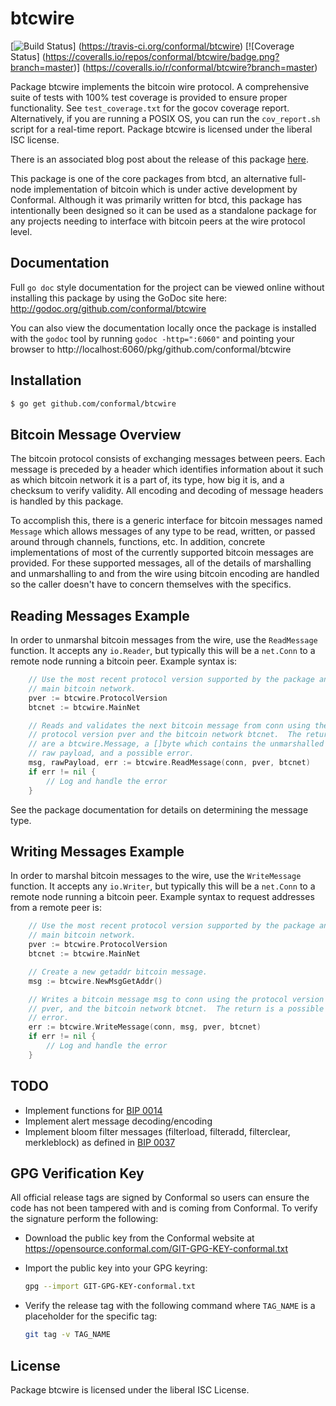 btcwire
=======

[![Build Status](https://travis-ci.org/conformal/btcwire.png?branch=master)]
(https://travis-ci.org/conformal/btcwire) [![Coverage Status]
(https://coveralls.io/repos/conformal/btcwire/badge.png?branch=master)]
(https://coveralls.io/r/conformal/btcwire?branch=master)

Package btcwire implements the bitcoin wire protocol.  A comprehensive suite of
tests with 100% test coverage is provided to ensure proper functionality.  See
`test_coverage.txt` for the gocov coverage report.  Alternatively, if you are
running a POSIX OS, you can run the `cov_report.sh` script for a real-time
report.  Package btcwire is licensed under the liberal ISC license.

There is an associated blog post about the release of this package
[here](https://blog.conformal.com/btcwire-the-bitcoin-wire-protocol-package-from-btcd/).

This package is one of the core packages from btcd, an alternative full-node
implementation of bitcoin which is under active development by Conformal.
Although it was primarily written for btcd, this package has intentionally been
designed so it can be used as a standalone package for any projects needing to
interface with bitcoin peers at the wire protocol level.

## Documentation

Full `go doc` style documentation for the project can be viewed online without
installing this package by using the GoDoc site here:
http://godoc.org/github.com/conformal/btcwire

You can also view the documentation locally once the package is installed with
the `godoc` tool by running `godoc -http=":6060"` and pointing your browser to
http://localhost:6060/pkg/github.com/conformal/btcwire

## Installation

```bash
$ go get github.com/conformal/btcwire
```

## Bitcoin Message Overview

The bitcoin protocol consists of exchanging messages between peers. Each message
is preceded by a header which identifies information about it such as which
bitcoin network it is a part of, its type, how big it is, and a checksum to
verify validity. All encoding and decoding of message headers is handled by this
package.

To accomplish this, there is a generic interface for bitcoin messages named
`Message` which allows messages of any type to be read, written, or passed
around through channels, functions, etc. In addition, concrete implementations
of most of the currently supported bitcoin messages are provided. For these
supported messages, all of the details of marshalling and unmarshalling to and
from the wire using bitcoin encoding are handled so the caller doesn't have to
concern themselves with the specifics.

## Reading Messages Example

In order to unmarshal bitcoin messages from the wire, use the `ReadMessage`
function. It accepts any `io.Reader`, but typically this will be a `net.Conn`
to a remote node running a bitcoin peer.  Example syntax is:

```Go
	// Use the most recent protocol version supported by the package and the
	// main bitcoin network.
	pver := btcwire.ProtocolVersion
	btcnet := btcwire.MainNet

	// Reads and validates the next bitcoin message from conn using the
	// protocol version pver and the bitcoin network btcnet.  The returns
	// are a btcwire.Message, a []byte which contains the unmarshalled
	// raw payload, and a possible error.
	msg, rawPayload, err := btcwire.ReadMessage(conn, pver, btcnet)
	if err != nil {
		// Log and handle the error
	}
```

See the package documentation for details on determining the message type.

## Writing Messages Example

In order to marshal bitcoin messages to the wire, use the `WriteMessage`
function. It accepts any `io.Writer`, but typically this will be a `net.Conn`
to a remote node running a bitcoin peer. Example syntax to request addresses
from a remote peer is:

```Go
	// Use the most recent protocol version supported by the package and the
	// main bitcoin network.
	pver := btcwire.ProtocolVersion
	btcnet := btcwire.MainNet

	// Create a new getaddr bitcoin message.
	msg := btcwire.NewMsgGetAddr()

	// Writes a bitcoin message msg to conn using the protocol version
	// pver, and the bitcoin network btcnet.  The return is a possible
	// error.
	err := btcwire.WriteMessage(conn, msg, pver, btcnet)
	if err != nil {
		// Log and handle the error
	}
```

## TODO

- Implement functions for [BIP 0014](https://en.bitcoin.it/wiki/BIP_0014)
- Implement alert message decoding/encoding
- Implement bloom filter messages (filterload, filteradd, filterclear,
  merkleblock) as defined in [BIP 0037](https://en.bitcoin.it/wiki/BIP_0037)

## GPG Verification Key

All official release tags are signed by Conformal so users can ensure the code
has not been tampered with and is coming from Conformal.  To verify the
signature perform the following:

- Download the public key from the Conformal website at
  https://opensource.conformal.com/GIT-GPG-KEY-conformal.txt

- Import the public key into your GPG keyring:
  ```bash
  gpg --import GIT-GPG-KEY-conformal.txt
  ```

- Verify the release tag with the following command where `TAG_NAME` is a
  placeholder for the specific tag:
  ```bash
  git tag -v TAG_NAME
  ```

## License

Package btcwire is licensed under the liberal ISC License.
